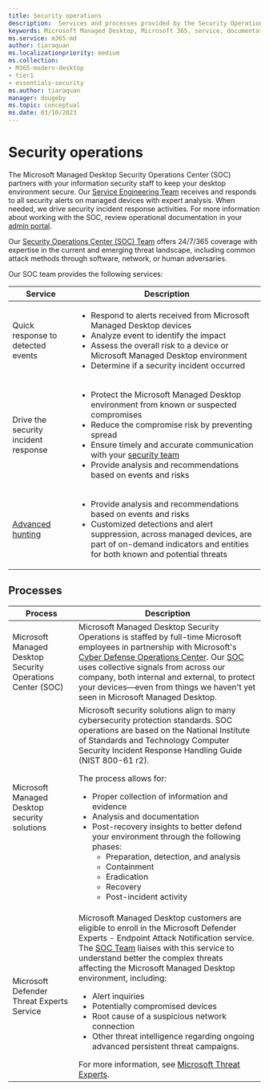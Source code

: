 ```yaml
---
title: Security operations
description:  Services and processes provided by the Security Operations Center
keywords: Microsoft Managed Desktop, Microsoft 365, service, documentation
ms.service: m365-md
author: tiaraquan
ms.localizationpriority: medium
ms.collection: 
- M365-modern-desktop
- tier1
- essentials-security
ms.author: tiaraquan
manager: dougeby
ms.topic: conceptual
ms.date: 03/10/2023
---
```


# Security operations

The Microsoft Managed Desktop Security Operations Center (SOC) partners with your information security staff to keep your desktop environment secure. Our [Service Engineering Team](../overview/support-teams.md#service-engineering-team) receives and responds to all security alerts on managed devices with expert analysis. When needed, we drive security incident response activities. For more information about working with the SOC, review operational documentation in your [admin portal](https://aka.ms/mmd-STP-processflows).

Our [Security Operations Center (SOC) Team](../overview/support-teams.md#security-operations-center-team) offers 24/7/365 coverage with expertise in the current and emerging threat landscape, including common attack methods through software, network, or human adversaries.

Our SOC team provides the following services:

| Service | Description |
| ------ | ------ |
| Quick response to detected events | <ul><li>Respond to alerts received from Microsoft Managed Desktop devices</li><li>Analyze event to identify the impact</li><li>Assess the overall risk to a device or Microsoft Managed Desktop environment</li><li>Determine if a security incident occurred</ul>
| Drive the security incident response | <ul><li>Protect the Microsoft Managed Desktop environment from known or suspected compromises</li><li>Reduce the compromise risk by preventing spread</li><li>Ensure timely and accurate communication with your [security team](../prepare/add-admin-contacts.md)</li><li>Provide analysis and recommendations based on events and risks</li></ul> |
| [Advanced hunting](/microsoft-365/security/defender/advanced-hunting-overview) | <ul><li>Provide analysis and recommendations based on events and risks</li><li>Customized detections and alert suppression, across managed devices, are part of on-demand indicators and entities for both known and potential threats |

## Processes

| Process | Description |
| ------ | ------ |
| Microsoft Managed Desktop Security Operations Center (SOC) | Microsoft Managed Desktop Security Operations is staffed by full-time Microsoft employees in partnership with Microsoft's [Cyber Defense Operations Center](https://www.microsoft.com/msrc/cdoc). Our [SOC](../overview/support-teams.md#security-operations-center-team) uses collective signals from across our company, both internal and external, to protect your devices—even from things we haven't yet seen in Microsoft Managed Desktop. |
| Microsoft Managed Desktop security solutions | Microsoft security solutions align to many cybersecurity protection standards. SOC operations are based on the National Institute of Standards and Technology Computer Security Incident Response Handling Guide (NIST 800-61 r2).<p>The process allows for:<ul><li>Proper collection of information and evidence</li><li>Analysis and documentation</li><li>Post-recovery insights to better defend your environment through the following phases:<ul><li>Preparation, detection, and analysis</li><li>Containment</li><li>Eradication</li><li>Recovery</li><li>Post-incident activity</li></ul></ul></p> |
| Microsoft Defender Threat Experts Service | Microsoft Managed Desktop customers are eligible to enroll in the Microsoft Defender Experts - Endpoint Attack Notification service. The [SOC Team](../overview/support-teams.md#security-operations-center-team) liaises with this service to understand better the complex threats affecting the Microsoft Managed Desktop environment, including: <br><ul><li>Alert inquiries</li><li>Potentially compromised devices</li><li>Root cause of a suspicious network connection</li><li>Other threat intelligence regarding ongoing advanced persistent threat campaigns.</li></ul>For more information, see [Microsoft Threat Experts](/windows/security/threat-protection/microsoft-defender-atp/microsoft-threat-experts).|
